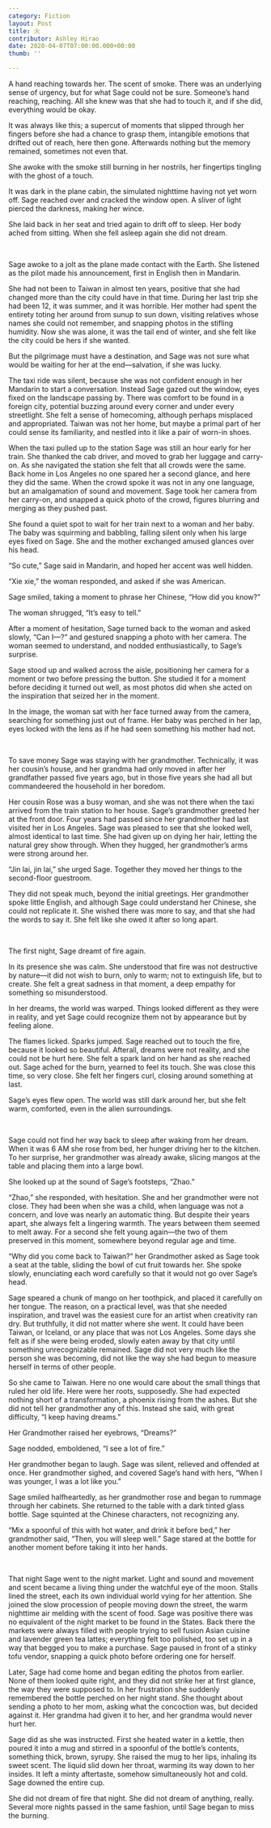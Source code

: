 ```yaml
---
category: Fiction
layout: Post
title: 火
contributor: Ashley Hirao
date: 2020-04-07T07:00:00.000+00:00
thumb: ''

---
```

A hand reaching towards her. The scent of smoke. There was an underlying sense of urgency, but for what Sage could not be sure. Someone’s hand reaching, reaching. All she knew was that she had to touch it, and if she did, everything would be okay.

It was always like this; a supercut of moments that slipped through her fingers before she had a chance to grasp them, intangible emotions that drifted out of reach, here then gone. Afterwards nothing but the memory remained, sometimes not even that.

She awoke with the smoke still burning in her nostrils, her fingertips tingling with the ghost of a touch.

It was dark in the plane cabin, the simulated nighttime having not yet worn off. Sage reached over and cracked the window open. A sliver of light pierced the darkness, making her wince.

She laid back in her seat and tried again to drift off to sleep. Her body ached from sitting. When she fell asleep again she did not dream.

<br>

Sage awoke to a jolt as the plane made contact with the Earth. She listened as the pilot made his announcement, first in English then in Mandarin.

She had not been to Taiwan in almost ten years, positive that she had changed more than the city could have in that time. During her last trip she had been 12, it was summer, and it was horrible. Her mother had spent the entirety toting her around from sunup to sun down, visiting relatives whose names she could not remember, and snapping photos in the stifling humidity. Now she was alone, it was the tail end of winter, and she felt like the city could be hers if she wanted.

But the pilgrimage must have a destination, and Sage was not sure what would be waiting for her at the end—salvation, if she was lucky.

The taxi ride was silent, because she was not confident enough in her Mandarin to start a conversation. Instead Sage gazed out the window, eyes fixed on the landscape passing by. There was comfort to be found in a foreign city, potential buzzing around every corner and under every streetlight. She felt a sense of homecoming, although perhaps misplaced and appropriated. Taiwan was not her home, but maybe a primal part of her could sense its familiarity, and nestled into it like a pair of worn-in shoes.

When the taxi pulled up to the station Sage was still an hour early for her train. She thanked the cab driver, and moved to grab her luggage and carry-on. As she navigated the station she felt that all crowds were the same. Back home in Los Angeles no one spared her a second glance, and here they did the same. When the crowd spoke it was not in any one language, but an amalgamation of sound and movement. Sage took her camera from her carry-on, and snapped a quick photo of the crowd, figures blurring and merging as they pushed past.

She found a quiet spot to wait for her train next to a woman and her baby. The baby was squirming and babbling, falling silent only when his large eyes fixed on Sage. She and the mother exchanged amused glances over his head.

“So cute,” Sage said in Mandarin, and hoped her accent was well hidden.

“Xie xie,” the woman responded, and asked if she was American.

Sage smiled, taking a moment to phrase her Chinese, “How did you know?”

The woman shrugged, “It’s easy to tell.”

After a moment of hesitation, Sage turned back to the woman and asked slowly, “Can I—?” and gestured snapping a photo with her camera. The woman seemed to understand, and nodded enthusiastically, to Sage’s surprise.

Sage stood up and walked across the aisle, positioning her camera for a moment or two before pressing the button. She studied it for a moment before deciding it turned out well, as most photos did when she acted on the inspiration that seized her in the moment.

In the image, the woman sat with her face turned away from the camera, searching for something just out of frame. Her baby was perched in her lap, eyes locked with the lens as if he had seen something his mother had not.

<br>

To save money Sage was staying with her grandmother. Technically, it was her cousin’s house, and her grandma had only moved in after her grandfather passed five years ago, but in those five years she had all but commandeered the household in her boredom.

Her cousin Rose was a busy woman, and she was not there when the taxi arrived from the train station to her house. Sage’s grandmother greeted her at the front door. Four years had passed since her grandmother had last visited her in Los Angeles. Sage was pleased to see that she looked well, almost identical to last time. She had given up on dying her hair, letting the natural grey show through. When they hugged, her grandmother’s arms were strong around her.

“Jin lai, jin lai,” she urged Sage. Together they moved her things to the second-floor guestroom.

They did not speak much, beyond the initial greetings. Her grandmother spoke little English, and although Sage could understand her Chinese, she could not replicate it. She wished there was more to say, and that she had the words to say it. She felt like she owed it after so long apart.

<br>

The first night, Sage dreamt of fire again.

In its presence she was calm. She understood that fire was not destructive by nature—it did not wish to burn, only to warm; not to extinguish life, but to create. She felt a great sadness in that moment, a deep empathy for something so misunderstood.

In her dreams, the world was warped. Things looked different as they were in reality, and yet Sage could recognize them not by appearance but by feeling alone.

The flames licked. Sparks jumped. Sage reached out to touch the fire, because it looked so beautiful. Afterall, dreams were not reality, and she could not be hurt here. She felt a spark land on her hand as she reached out. Sage ached for the burn, yearned to feel its touch. She was close this time, so very close. She felt her fingers curl, closing around something at last.

Sage’s eyes flew open. The world was still dark around her, but she felt warm, comforted, even in the alien surroundings.

<br>

Sage could not find her way back to sleep after waking from her dream. When it was 6 AM she rose from bed, her hunger driving her to the kitchen. To her surprise, her grandmother was already awake, slicing mangos at the table and placing them into a large bowl.

She looked up at the sound of Sage’s footsteps, “Zhao.”

“Zhao,” she responded, with hesitation. She and her grandmother were not close. They had been when she was a child, when language was not a concern, and love was nearly an automatic thing. But despite their years apart, she always felt a lingering warmth. The years between them seemed to melt away. For a second she felt young again—the two of them preserved in this moment, somewhere beyond regular age and time.

“Why did you come back to Taiwan?” her Grandmother asked as Sage took a seat at the table, sliding the bowl of cut fruit towards her. She spoke slowly, enunciating each word carefully so that it would not go over Sage’s head.

Sage speared a chunk of mango on her toothpick, and placed it carefully on her tongue. The reason, on a practical level, was that she needed inspiration, and travel was the easiest cure for an artist when creativity ran dry. But truthfully, it did not matter where she went. It could have been Taiwan, or Iceland, or any place that was not Los Angeles. Some days she felt as if she were being eroded, slowly eaten away by that city until something unrecognizable remained. Sage did not very much like the person she was becoming, did not like the way she had begun to measure herself in terms of other people.

So she came to Taiwan. Here no one would care about the small things that ruled her old life. Here were her roots, supposedly. She had expected nothing short of a transformation, a phoenix rising from the ashes. But she did not tell her grandmother any of this. Instead she said, with great difficulty, “I keep having dreams.”

Her Grandmother raised her eyebrows, “Dreams?”

Sage nodded, emboldened, “I see a lot of fire.”

Her grandmother began to laugh. Sage was silent, relieved and offended at once. Her grandmother sighed, and covered Sage’s hand with hers, “When I was younger, I was a lot like you.”

Sage smiled halfheartedly, as her grandmother rose and began to rummage through her cabinets. She returned to the table with a dark tinted glass bottle. Sage squinted at the Chinese characters, not recognizing any.

“Mix a spoonful of this with hot water, and drink it before bed,” her grandmother said, “Then, you will sleep well.” Sage stared at the bottle for another moment before taking it into her hands.

<br>

That night Sage went to the night market. Light and sound and movement and scent became a living thing under the watchful eye of the moon. Stalls lined the street, each its own individual world vying for her attention. She joined the slow procession of people moving down the street, the warm nighttime air melding with the scent of food. Sage was positive there was no equivalent of the night market to be found in the States. Back there the markets were always filled with people trying to sell fusion Asian cuisine and lavender green tea lattes; everything felt too polished, too set up in a way that begged you to make a purchase. Sage paused in front of a stinky tofu vendor, snapping a quick photo before ordering one for herself.

Later, Sage had come home and began editing the photos from earlier. None of them looked quite right, and they did not strike her at first glance, the way they were supposed to. In her frustration she suddenly remembered the bottle perched on her night stand. She thought about sending a photo to her mom, asking what the concoction was, but decided against it. Her grandma had given it to her, and her grandma would never hurt her.

Sage did as she was instructed. First she heated water in a kettle, then poured it into a mug and stirred in a spoonful of the bottle’s contents, something thick, brown, syrupy. She raised the mug to her lips, inhaling its sweet scent. The liquid slid down her throat, warming its way down to her insides. It left a minty aftertaste, somehow simultaneously hot and cold. Sage downed the entire cup.

She did not dream of fire that night. She did not dream of anything, really. Several more nights passed in the same fashion, until Sage began to miss the burning.